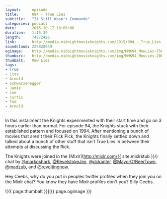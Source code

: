 ```yaml
---
layout:     episode
title:      094 - True Lies
subtitle:   "It Still Wasn't Commando"
categories: podcast
date:       2015-10-17 18:00:00
duration:   1:15:39
length:     74272426
link:       http://media.midnightmovieknights.com/2015/094_-_True_Lies.m4a
soundcloud: 229828649
ogimage:    http://media.midnightmovieknights.com/img/MMK94_MewLies-750x421.png
thumbsrc:   http://media.midnightmovieknights.com/img/MMK94_MewLies-200x112.png
thumbalt:   Mew Lies
tags:
- True
- Lies
- Arnold
- Schwarzenegger
- Jamie
- Lee
- Curtis
- Tom
- Arnold
---
```

In this installment the Knights experimented with their start time and go on 3 hours earlier than normal. For episode 94, the Knights stuck with their established pattern and focused on 1994. After mentioning a bunch of movies that aren't their Flick Pick, the Knights finally settled down and talked about a bunch of other stuff that isn't True Lies in between their attempts at discussing the flick.

The Knights were joined in the [Mixlr](http://mixlr.com/{{ site.mixlrstub }}/) chat by [@markoshark](https://twitter.com/markoshark), [@RevelstokeJim](https://twitter.com/RevelstokeJim), [@dckantel](https://twitter.com/dckantel), [@MayorOfBeerTown](https://twitter.com/MayorOfBeerTown), [@madzub](https://twitter.com/madzub), and [@revoltingnow](https://twitter.com/revoltingnow).

Hey Ceebs, why do you put in peoples twitter profiles when they join you on the Mixlr chat? You know they have Mixlr profiles don't you? Silly Ceebs.

![{{ page.thumbalt }}]({{ page.ogimage }})